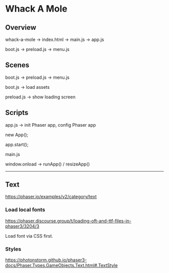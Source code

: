 # Whack A Mole

## Overview

whack-a-mole -> index.html -> main.js -> app.js

boot.js -> preload.js -> menu.js

## Scenes

boot.js -> preload.js -> menu.js

boot.js -> load assets

preload.js -> show loading screen

## Scripts

app.js -> init Phaser app, config Phaser app

new App();

app.start();

main.js

window.onload -> runApp() / resizeApp()

---

## Text
https://phaser.io/examples/v2/category/text
### Load local fonts
https://phaser.discourse.group/t/loading-oft-and-ttf-files-in-phaser3/3204/3

Load font via CSS first.

### Styles
https://photonstorm.github.io/phaser3-docs/Phaser.Types.GameObjects.Text.html#.TextStyle